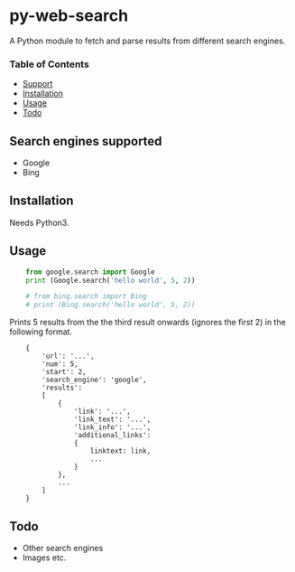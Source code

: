 # py-web-search

A Python module to fetch and parse results from different search engines.

### Table of Contents

* [Support](#search-engines-supported)
* [Installation](#installation)
* [Usage](#usage)
* [Todo](#todo)

## Search engines supported

* Google
* Bing

## Installation

Needs Python3.

## Usage

```python
    from google.search import Google
    print (Google.search('hello world', 5, 2))

    # from bing.search import Bing
    # print (Bing.search('hello world', 5, 2))
```
Prints 5 results from the the third result onwards (ignores the first 2) in the following format.

```
    {
        'url': '...',
        'num': 5,
        'start': 2,
        'search_engine': 'google',
        'results':
        [
            {
                'link': '...',
                'link_text': '...',
                'link_info': '...',
                'additional_links':
                {
                    linktext: link,
                    ...
                }
        	},
        	...
        ]
    }
```

## Todo

* Other search engines
* Images etc.
